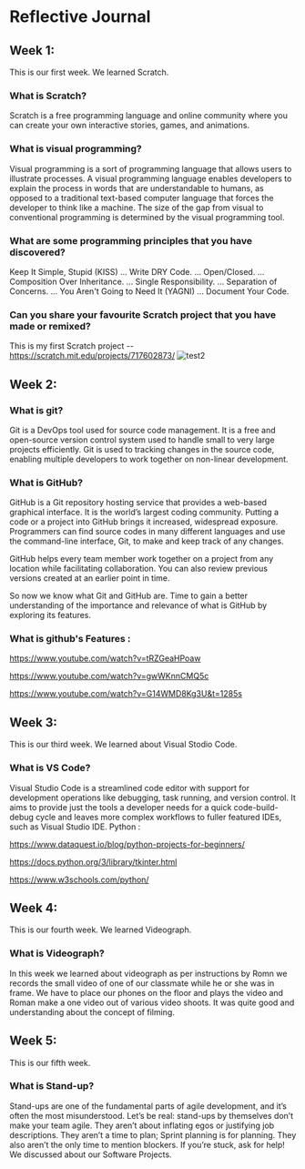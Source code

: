 # Reflective Journal

## Week 1:
This is our first week. We learned Scratch.

### What is Scratch?
Scratch is a free programming language and online community where you can create your own interactive stories, games, and animations.

### What is visual programming?
Visual programming is a sort of programming language that allows users to illustrate processes. A visual programming language enables developers to explain the process in words that are understandable to humans, as opposed to a traditional text-based computer language that forces the developer to think like a machine. The size of the gap from visual to conventional programming is determined by the visual programming tool.
### What are some programming principles that you have discovered?
Keep It Simple, Stupid (KISS) ...
Write DRY Code. ...
Open/Closed. ...
Composition Over Inheritance. ...
Single Responsibility. ...
Separation of Concerns. ...
You Aren't Going to Need It (YAGNI) ...
Document Your Code.
### Can you share your favourite Scratch project that you have made or remixed?
This is my first Scratch project --https://scratch.mit.edu/projects/717602873/
![test2](https://user-images.githubusercontent.com/110362125/187781315-159e36bc-5e46-421b-87e2-4dae4dd77588.png)



## Week 2:

### What is git?
Git is a DevOps tool used for source code management. It is a free and open-source version control system used to handle small to very large projects efficiently. Git is used to tracking changes in the source code, enabling multiple developers to work together on non-linear development.
### What is GitHub?
GitHub is a Git repository hosting service that provides a web-based graphical interface. It is the world’s largest coding community. Putting a code or a project into GitHub brings it increased, widespread exposure. Programmers can find source codes in many different languages and use the command-line interface, Git, to make and keep track of any changes.

GitHub helps every team member work together on a project from any location while facilitating collaboration. You can also review previous versions created at an earlier point in time.

So now we know what Git and GitHub are. Time to gain a better understanding of the importance and relevance of what is GitHub by exploring its features.

### What is github's Features :

https://www.youtube.com/watch?v=tRZGeaHPoaw

https://www.youtube.com/watch?v=gwWKnnCMQ5c

https://www.youtube.com/watch?v=G14WMD8Kg3U&t=1285s

## Week 3:
This is our third week. We learned about Visual Stodio Code.

### What is VS Code?
Visual Studio Code is a streamlined code editor with support for development operations like debugging, task running, and version control. It aims to provide just the tools a developer needs for a quick code-build-debug cycle and leaves more complex workflows to fuller featured IDEs, such as Visual Studio IDE.
Python :

https://www.dataquest.io/blog/python-projects-for-beginners/

https://docs.python.org/3/library/tkinter.html

https://www.w3schools.com/python/


## Week 4:
This is our fourth week. We learned Videograph.

### What is Videograph?
In this week we learned about videograph as per instructions by Romn we records the small video of one of our classmate while he or she was in frame. We have to place our phones on the floor and plays the video and Roman make a one video out of various video shoots.
It was quite good and understanding about the concept of filming.

## Week 5:
This is our fifth week.

### What is Stand-up?
Stand-ups are one of the fundamental parts of agile development, and it’s often the most misunderstood. Let’s be real: stand-ups by themselves don’t make your team agile. They aren’t about inflating egos or justifying job descriptions. They aren’t a time to plan; Sprint planning is for planning. They also aren’t the only time to mention blockers. If you’re stuck, ask for help!
We discussed about our Software Projects.
